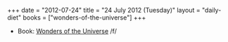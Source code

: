 +++
date = "2012-07-24"
title = "24 July 2012 (Tuesday)"
layout = "daily-diet"
books = ["wonders-of-the-universe"]
+++


* Book: [Wonders of the Universe](/books/wonders-of-the-universe) /f/